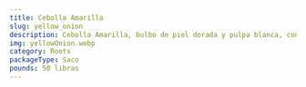 ```yaml
---
title: Cebolla Amarilla
slug: yellow_onion
description: Cebolla Amarilla, bulbo de piel dorada y pulpa blanca, con sabor intenso y aroma pronunciado. Base culinaria en RD y mercados globales, clave en sopas, salsas, asados o guisos. Carga nutricional con vitamina C, fibra y compuestos bioactivos. Adaptabilidad total; desde el sancocho tradicional hasta cebollas encurtidas gourmet.
img: yellowOnion.webp
category: Roots
packageType: Saco
pounds: 50 libras
---
```

